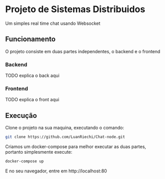 # Projeto de Sistemas Distribuidos

Um simples real time chat usando Websocket


## Funcionamento

O projeto consiste em duas partes independentes, o backend e o frontend

### Backend

TODO explica o back aqui

### Frontend

TODO explica o front aqui


## Execução

Clone o projeto na sua maquina, executando o comando:

```bash
git clone https://github.com/LuanRiechi/Chat-node.git
```

Criamos um docker-compose para melhor executar as duas partes, portanto simplesmente execute:

```bash
docker-compose up
```

E no seu navegador, entre em http://localhost:80